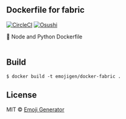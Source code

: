 ## Dockerfile for fabric
[![CircleCI](https://circleci.com/gh/emoji-gen/docker-fabric/tree/master.svg?style=shield)](https://circleci.com/gh/emoji-gen/docker-fabric/tree/master)
[![Osushi](https://img.shields.io/badge/donate-osushi-EA2F57.svg)](https://osushi.love/intent/post/9ad90add99954e62ac79251606c10eec)

:whale: Node and Python Dockerfile
<br>
<br>

## Build

```
$ docker build -t emojigen/docker-fabric .
```

## License
MIT &copy; [Emoji Generator](https://emoji-gen.ninja/)
